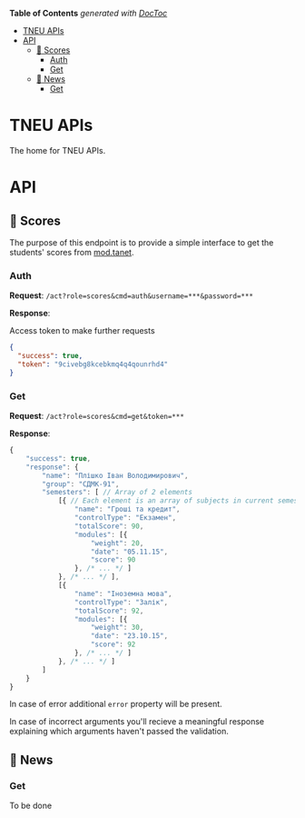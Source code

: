 <!-- START doctoc generated TOC please keep comment here to allow auto update -->
<!-- DON'T EDIT THIS SECTION, INSTEAD RE-RUN doctoc TO UPDATE -->
**Table of Contents**  *generated with [DocToc](https://github.com/thlorenz/doctoc)*

- [TNEU APIs](#tneu-apis)
- [API](#api)
  - [:100: Scores](#100-scores)
    - [Auth](#auth)
    - [Get](#get)
  - [:newspaper: News](#newspaper-news)
    - [Get](#get-1)

<!-- END doctoc generated TOC please keep comment here to allow auto update -->

# TNEU APIs
The home for TNEU APIs.

# API
## :100: Scores

The purpose of this endpoint is to provide a simple interface to get the students' scores from [mod.tanet](http://mod.tanet.edu.te.ua).

### Auth

__Request__: `/act?role=scores&cmd=auth&username=***&password=***`

__Response__:

Access token to make further requests
```json
{
  "success": true,
  "token": "9civebg8kcebkmq4q4qounrhd4"
}
```

### Get

__Request__: `/act?role=scores&cmd=get&token=***`

__Response__:

```javascript
{
    "success": true,
    "response": {
        "name": "Плішко Іван Володимирович",
        "group": "СДМК-91",
        "semesters": [ // Array of 2 elements
            [{ // Each element is an array of subjects in current semester
                "name": "Гроші та кредит",
                "controlType": "Екзамен",
                "totalScore": 90,
                "modules": [{
                    "weight": 20,
                    "date": "05.11.15",
                    "score": 90
                }, /* ... */ ]
            }, /* ... */ ],
            [{
                "name": "Іноземна мова",
                "controlType": "Залік",
                "totalScore": 92,
                "modules": [{
                    "weight": 30,
                    "date": "23.10.15",
                    "score": 92
                }, /* ... */ ]
            }, /* ... */ ]
        ]
    }
}
```

In case of error additional `error` property will be present.

In case of incorrect arguments you'll recieve a meaningful response explaining which arguments haven't passed the validation.

## :newspaper: News
### Get

To be done
